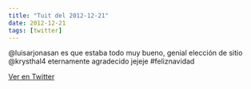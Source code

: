 ```yaml
---
title: "Tuit del 2012-12-21"
date: 2012-12-21
tags: [twitter]
---
```


@luisarjonasan es que estaba todo muy bueno, genial elección de sitio @krysthal4 eternamente agradecido jejeje #feliznavidad



[Ver en Twitter](https://twitter.com/i/web/status/282216565754187778)
